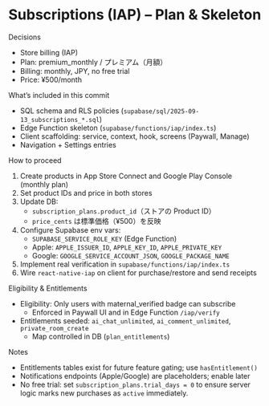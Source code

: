 # Subscriptions (IAP) – Plan & Skeleton

Decisions
- Store billing (IAP)
- Plan: premium_monthly / プレミアム（月額）
- Billing: monthly, JPY, no free trial
- Price: ¥500/month

What’s included in this commit
- SQL schema and RLS policies (`supabase/sql/2025-09-13_subscriptions_*.sql`)
- Edge Function skeleton (`supabase/functions/iap/index.ts`)
- Client scaffolding: service, context, hook, screens (Paywall, Manage)
- Navigation + Settings entries

How to proceed
1) Create products in App Store Connect and Google Play Console (monthly plan)
2) Set product IDs and price in both stores
3) Update DB:
   - `subscription_plans.product_id`（ストアの Product ID）
   - `price_cents` は標準価格（¥500）を反映
4) Configure Supabase env vars:
   - `SUPABASE_SERVICE_ROLE_KEY` (Edge Function)
   - Apple: `APPLE_ISSUER_ID`, `APPLE_KEY_ID`, `APPLE_PRIVATE_KEY`
   - Google: `GOOGLE_SERVICE_ACCOUNT_JSON`, `GOOGLE_PACKAGE_NAME`
5) Implement real verification in `supabase/functions/iap/index.ts`
6) Wire `react-native-iap` on client for purchase/restore and send receipts

Eligibility & Entitlements
- Eligibility: Only users with maternal_verified badge can subscribe
  - Enforced in Paywall UI and in Edge Function `/iap/verify`
- Entitlements seeded: `ai_chat_unlimited`, `ai_comment_unlimited`, `private_room_create`
  - Map controlled in DB (`plan_entitlements`)

Notes
- Entitlements tables exist for future feature gating; use `hasEntitlement()`
- Notifications endpoints (Apple/Google) are placeholders; enable later
- No free trial: set `subscription_plans.trial_days = 0` to ensure server logic marks new purchases as `active` immediately.

